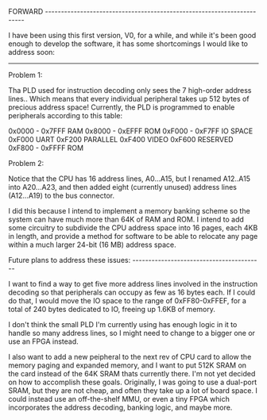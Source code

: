 FORWARD -----------------------------------------------------------------------

I have been using this first version, V0, for a while, and while it's been good enough to develop the software, it has some shortcomings I would like to address soon:

-------------------------------------------------------------------------------

Problem 1:

Tha PLD used for instruction decoding only sees the 7 high-order address lines.. Which means that every individual peripheral takes up 512 bytes of precious address space! Currently, the PLD is programmed to enable peripherals according to this table:

0x0000 - 0x7FFF RAM
0x8000 - 0xEFFF ROM
0xF000 - 0xF7FF IO SPACE
	0xF000 UART
	0xF200 PARALLEL
	0xF400 VIDEO
	0xF600 RESERVED
0xF800 - 0xFFFF ROM

Problem 2:

Notice that the CPU has 16 address lines, A0...A15, but I renamed A12..A15 into A20...A23, and then added eight (currently unused) address lines (A12...A19) to the bus connector. 

I did this because I intend to implement a memory banking scheme so the system can have much more than 64K of RAM and ROM. I intend to add some circuitry to subdivide the CPU address space into 16 pages, each 4KB in length, and provide a method for software to be able to relocate any page within a much larger 24-bit (16 MB) address space.

Future plans to address these issues: -----------------------------------------

I want to find a way to get five more address lines involved in the instruction decoding so that peripherals can occupy as few as 16 bytes each.  If I could do that, I would move the IO space to the range of 0xFF80-0xFFEF, for a total of 240 bytes dedicated to IO, freeing up 1.6KB of memory. 

I don't think the small PLD I'm currently using has enough logic in it to handle so many address lines, so I might need to change to a bigger one or use an FPGA instead. 

I also want to add a new peipheral to the next rev of CPU card to allow the memory paging and expanded memory, and I want to put 512K SRAM on the card instead of the 64K SRAM thats currently there.  I'm not yet decided on how to accomplish these goals. Originally, I was going to use a dual-port SRAM, but they are not cheap, and often they take up a lot of board space. I could instead use an off-the-shelf MMU, or even a tiny FPGA which incorporates the address decoding, banking logic, and maybe more.

